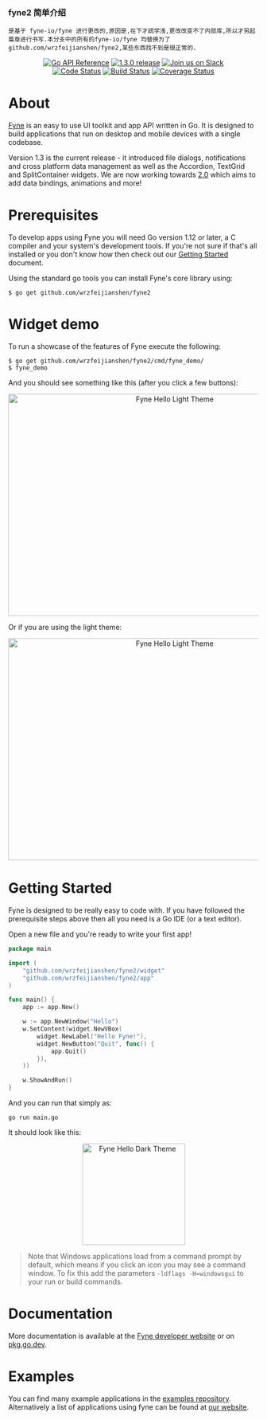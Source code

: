 
### fyne2 简单介绍
	是基于 fyne-io/fyne 进行更改的,原因是,在下才疏学浅,更改改变不了内部库,所以才另起篇章进行书写.本分支中的所有的fyne-io/fyne 均替换为了github.com/wrzfeijianshen/fyne2,某些东西找不到是很正常的.




<p align="center">
  <a href="https://pkg.go.dev/github.com/wrzfeijianshen/fyne2?tab=doc" title="Go API Reference" rel="nofollow"><img src="https://img.shields.io/badge/go-documentation-blue.svg?style=flat" alt="Go API Reference"></a>
  <a href="https://github.com/fyne-io/fyne/releases/tag/v1.3.0" title="1.3.0 Release" rel="nofollow"><img src="https://img.shields.io/badge/version-1.3.0-blue.svg?style=flat" alt="1.3.0 release"></a>
  <a href='http://gophers.slack.com/messages/fyne'><img src='https://img.shields.io/badge/join-us%20on%20slack-gray.svg?longCache=true&logo=slack&colorB=blue' alt='Join us on Slack' /></a>
  <br />
  <a href="https://goreportcard.com/report/github.com/wrzfeijianshen/fyne2"><img src="https://goreportcard.com/badge/github.com/wrzfeijianshen/fyne2" alt="Code Status" /></a>
  <a href="https://travis-ci.org/fyne-io/fyne"><img src="https://travis-ci.org/fyne-io/fyne.svg" alt="Build Status" /></a>
  <a href='https://coveralls.io/github/fyne-io/fyne?branch=develop'><img src='https://coveralls.io/repos/github/fyne-io/fyne/badge.svg?branch=develop' alt='Coverage Status' /></a>
  <!--a href='https://sourcegraph.com/github.com/fyne-io/fyne?badge'><img src='https://sourcegraph.com/github.com/fyne-io/fyne/-/badge.svg' alt='Used By' /></a-->
</p>

# About

[Fyne](https://fyne.io) is an easy to use UI toolkit and app API written in Go.
It is designed to build applications that run on desktop and mobile devices with a
single codebase.

Version 1.3 is the current release - it introduced file dialogs, notifications and cross
platform data management as well as the Accordion, TextGrid and SplitContainer widgets.
We are now working towards [2.0](https://github.com/fyne-io/fyne/milestone/6)
which aims to add data bindings, animations and more!

# Prerequisites

To develop apps using Fyne you will need Go version 1.12 or later, a C compiler and your system's development tools.
If you're not sure if that's all installed or you don't know how then check out our
[Getting Started](https://fyne.io/develop/) document.

Using the standard go tools you can install Fyne's core library using:

    $ go get github.com/wrzfeijianshen/fyne2

# Widget demo

To run a showcase of the features of Fyne execute the following:

    $ go get github.com/wrzfeijianshen/fyne2/cmd/fyne_demo/
    $ fyne_demo

And you should see something like this (after you click a few buttons):

<p align="center" markdown="1" style="max-width: 100%">
  <img src="cmd/fyne_settings/data/widgets-dark.png" width="654" height="446" alt="Fyne Hello Light Theme" style="max-width: 100%" />
</p>

Or if you are using the light theme:

<p align="center" markdown="1" style="max-width: 100%">
  <img src="cmd/fyne_settings/data/widgets-light.png" width="654" height="446" alt="Fyne Hello Light Theme" style="max-width: 100%" />
</p>

# Getting Started

Fyne is designed to be really easy to code with.
If you have followed the prerequisite steps above then all you need is a
Go IDE (or a text editor). 

Open a new file and you're ready to write your first app!

```go
package main

import (
	"github.com/wrzfeijianshen/fyne2/widget"
	"github.com/wrzfeijianshen/fyne2/app"
)

func main() {
	app := app.New()

	w := app.NewWindow("Hello")
	w.SetContent(widget.NewVBox(
		widget.NewLabel("Hello Fyne!"),
		widget.NewButton("Quit", func() {
			app.Quit()
		}),
	))

	w.ShowAndRun()
}
```

And you can run that simply as:

    go run main.go

It should look like this:

<p align="center" markdown="1">
  <img src="img/hello-normal.png" width="207" height="204" alt="Fyne Hello Dark Theme" />
</p>

> Note that Windows applications load from a command prompt by default, which means if you click an icon you may see a command window.
> To fix this add the parameters `-ldflags -H=windowsgui` to your run or build commands.

# Documentation

More documentation is available at the [Fyne developer website](https://fyne.io/develop/) or on [pkg.go.dev](https://pkg.go.dev/github.com/wrzfeijianshen/fyne2?tab=doc).

# Examples

You can find many example applications in the [examples repository](https://github.com/fyne-io/examples/).
Alternatively a list of applications using fyne can be found at [our website](https://apps.fyne.io/).

